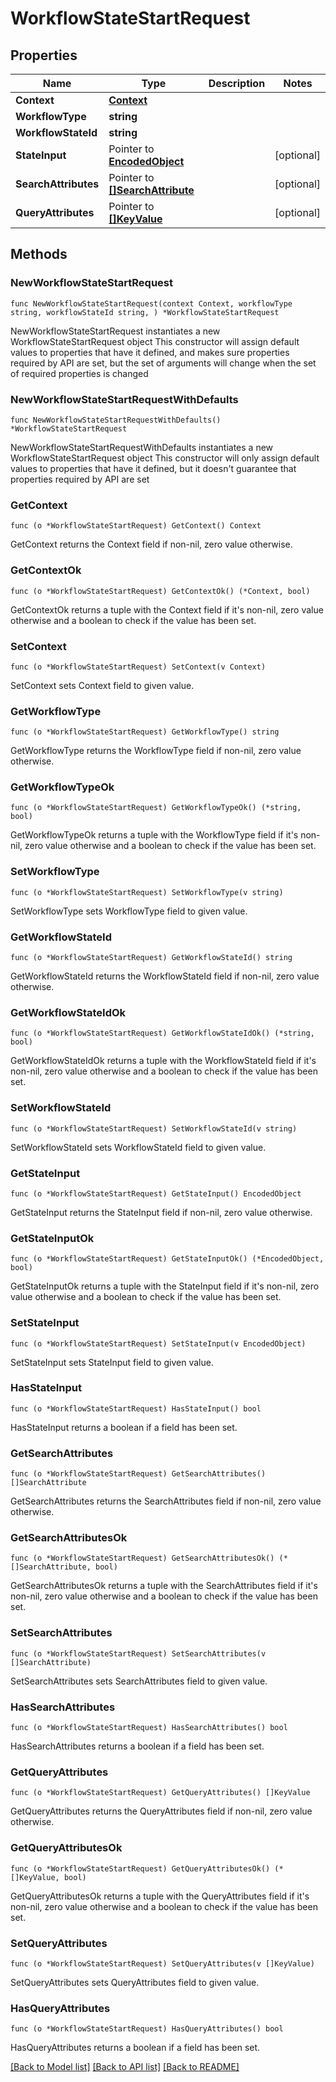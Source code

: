 # WorkflowStateStartRequest

## Properties

Name | Type | Description | Notes
------------ | ------------- | ------------- | -------------
**Context** | [**Context**](Context.md) |  | 
**WorkflowType** | **string** |  | 
**WorkflowStateId** | **string** |  | 
**StateInput** | Pointer to [**EncodedObject**](EncodedObject.md) |  | [optional] 
**SearchAttributes** | Pointer to [**[]SearchAttribute**](SearchAttribute.md) |  | [optional] 
**QueryAttributes** | Pointer to [**[]KeyValue**](KeyValue.md) |  | [optional] 

## Methods

### NewWorkflowStateStartRequest

`func NewWorkflowStateStartRequest(context Context, workflowType string, workflowStateId string, ) *WorkflowStateStartRequest`

NewWorkflowStateStartRequest instantiates a new WorkflowStateStartRequest object
This constructor will assign default values to properties that have it defined,
and makes sure properties required by API are set, but the set of arguments
will change when the set of required properties is changed

### NewWorkflowStateStartRequestWithDefaults

`func NewWorkflowStateStartRequestWithDefaults() *WorkflowStateStartRequest`

NewWorkflowStateStartRequestWithDefaults instantiates a new WorkflowStateStartRequest object
This constructor will only assign default values to properties that have it defined,
but it doesn't guarantee that properties required by API are set

### GetContext

`func (o *WorkflowStateStartRequest) GetContext() Context`

GetContext returns the Context field if non-nil, zero value otherwise.

### GetContextOk

`func (o *WorkflowStateStartRequest) GetContextOk() (*Context, bool)`

GetContextOk returns a tuple with the Context field if it's non-nil, zero value otherwise
and a boolean to check if the value has been set.

### SetContext

`func (o *WorkflowStateStartRequest) SetContext(v Context)`

SetContext sets Context field to given value.


### GetWorkflowType

`func (o *WorkflowStateStartRequest) GetWorkflowType() string`

GetWorkflowType returns the WorkflowType field if non-nil, zero value otherwise.

### GetWorkflowTypeOk

`func (o *WorkflowStateStartRequest) GetWorkflowTypeOk() (*string, bool)`

GetWorkflowTypeOk returns a tuple with the WorkflowType field if it's non-nil, zero value otherwise
and a boolean to check if the value has been set.

### SetWorkflowType

`func (o *WorkflowStateStartRequest) SetWorkflowType(v string)`

SetWorkflowType sets WorkflowType field to given value.


### GetWorkflowStateId

`func (o *WorkflowStateStartRequest) GetWorkflowStateId() string`

GetWorkflowStateId returns the WorkflowStateId field if non-nil, zero value otherwise.

### GetWorkflowStateIdOk

`func (o *WorkflowStateStartRequest) GetWorkflowStateIdOk() (*string, bool)`

GetWorkflowStateIdOk returns a tuple with the WorkflowStateId field if it's non-nil, zero value otherwise
and a boolean to check if the value has been set.

### SetWorkflowStateId

`func (o *WorkflowStateStartRequest) SetWorkflowStateId(v string)`

SetWorkflowStateId sets WorkflowStateId field to given value.


### GetStateInput

`func (o *WorkflowStateStartRequest) GetStateInput() EncodedObject`

GetStateInput returns the StateInput field if non-nil, zero value otherwise.

### GetStateInputOk

`func (o *WorkflowStateStartRequest) GetStateInputOk() (*EncodedObject, bool)`

GetStateInputOk returns a tuple with the StateInput field if it's non-nil, zero value otherwise
and a boolean to check if the value has been set.

### SetStateInput

`func (o *WorkflowStateStartRequest) SetStateInput(v EncodedObject)`

SetStateInput sets StateInput field to given value.

### HasStateInput

`func (o *WorkflowStateStartRequest) HasStateInput() bool`

HasStateInput returns a boolean if a field has been set.

### GetSearchAttributes

`func (o *WorkflowStateStartRequest) GetSearchAttributes() []SearchAttribute`

GetSearchAttributes returns the SearchAttributes field if non-nil, zero value otherwise.

### GetSearchAttributesOk

`func (o *WorkflowStateStartRequest) GetSearchAttributesOk() (*[]SearchAttribute, bool)`

GetSearchAttributesOk returns a tuple with the SearchAttributes field if it's non-nil, zero value otherwise
and a boolean to check if the value has been set.

### SetSearchAttributes

`func (o *WorkflowStateStartRequest) SetSearchAttributes(v []SearchAttribute)`

SetSearchAttributes sets SearchAttributes field to given value.

### HasSearchAttributes

`func (o *WorkflowStateStartRequest) HasSearchAttributes() bool`

HasSearchAttributes returns a boolean if a field has been set.

### GetQueryAttributes

`func (o *WorkflowStateStartRequest) GetQueryAttributes() []KeyValue`

GetQueryAttributes returns the QueryAttributes field if non-nil, zero value otherwise.

### GetQueryAttributesOk

`func (o *WorkflowStateStartRequest) GetQueryAttributesOk() (*[]KeyValue, bool)`

GetQueryAttributesOk returns a tuple with the QueryAttributes field if it's non-nil, zero value otherwise
and a boolean to check if the value has been set.

### SetQueryAttributes

`func (o *WorkflowStateStartRequest) SetQueryAttributes(v []KeyValue)`

SetQueryAttributes sets QueryAttributes field to given value.

### HasQueryAttributes

`func (o *WorkflowStateStartRequest) HasQueryAttributes() bool`

HasQueryAttributes returns a boolean if a field has been set.


[[Back to Model list]](../README.md#documentation-for-models) [[Back to API list]](../README.md#documentation-for-api-endpoints) [[Back to README]](../README.md)


